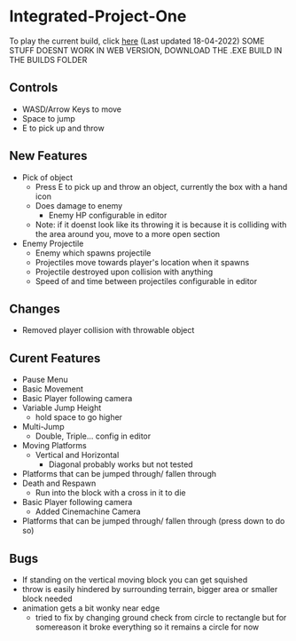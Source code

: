 # Integrated-Project-One
 
To play the current build, click [here](https://CynicalMouse.github.io/Integrated-Project-One/Builds/18-04-2022(WebGL)/index.html) (Last updated 18-04-2022)
  SOME STUFF DOESNT WORK IN WEB VERSION, DOWNLOAD THE .EXE BUILD IN THE BUILDS FOLDER
## Controls
- WASD/Arrow Keys to move
- Space to jump
- E to pick up and throw
  
## New Features  
- Pick of object
  - Press E to pick up and throw an object, currently the box with a hand icon
  - Does damage to enemy
    - Enemy HP configurable in editor
  - Note: if it doenst look like its throwing it is because it is colliding with the area around you, move to a more open section
- Enemy Projectile
  - Enemy which spawns projectile
  - Projectiles move towards player's location when it spawns
  - Projectile destroyed upon collision with anything
  - Speed of and time between projectiles configurable in editor

## Changes
- Removed player collision with throwable object
  
## Curent Features  
- Pause Menu
- Basic Movement  
- Basic Player following camera  
- Variable Jump Height 
  - hold space to go higher  
- Multi-Jump 
  - Double, Triple... config in editor  
- Moving Platforms 
  - Vertical and Horizontal 
    - Diagonal probably works but not tested  
- Platforms that can be jumped through/ fallen through  
- Death and Respawn  
  - Run into the block with a cross in it to die
- Basic Player following camera  
  - Added Cinemachine Camera
- Platforms that can be jumped through/ fallen through (press down to do so)

## Bugs
- If standing on the vertical moving block you can get squished 
- throw is easily hindered by surrounding terrain, bigger area or smaller block needed
- animation gets a bit wonky near edge
  - tried to fix by changing ground check from circle to rectangle but for somereason it broke everything so it remains a circle for now
